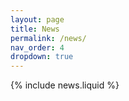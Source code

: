 ```yaml
---
layout: page
title: News
permalink: /news/
nav_order: 4
dropdown: true
---
```


{% include news.liquid %}

